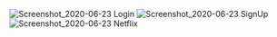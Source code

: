 ![Screenshot_2020-06-23 Login](https://user-images.githubusercontent.com/65497909/85483205-c6048f00-b59a-11ea-8eac-84764cd6aa30.jpg)
![Screenshot_2020-06-23 SignUp](https://user-images.githubusercontent.com/65497909/85483223-cd2b9d00-b59a-11ea-9a24-85259e7dc31a.jpg)
![Screenshot_2020-06-23 Netflix](https://user-images.githubusercontent.com/65497909/85483248-d87ec880-b59a-11ea-9988-52bc2e4f0c11.jpg)
